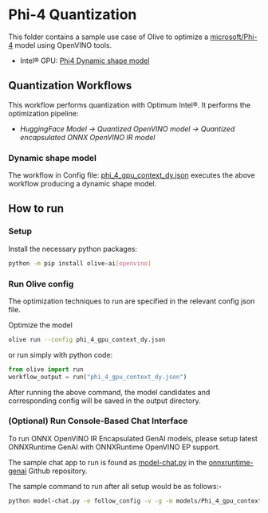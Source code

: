# Phi-4 Quantization

This folder contains a sample use case of Olive to optimize a [microsoft/Phi-4](https://huggingface.co/microsoft/Phi-4) model using OpenVINO tools.

- Intel® GPU: [Phi4 Dynamic shape model](#phi_4_gpu_context_dy)

## Quantization Workflows

This workflow performs quantization with Optimum Intel®. It performs the optimization pipeline:

- *HuggingFace Model -> Quantized OpenVINO model -> Quantized encapsulated ONNX OpenVINO IR model*

### Dynamic shape model

The workflow in Config file: [phi_4_gpu_context_dy.json](phi_4_gpu_context_dy.json) executes the above workflow producing a dynamic shape model.

## How to run

### Setup

Install the necessary python packages:

```bash
python -m pip install olive-ai[openvino]
```

### Run Olive config

The optimization techniques to run are specified in the relevant config json file.

Optimize the model

```bash
olive run --config phi_4_gpu_context_dy.json
```

or run simply with python code:

```python
from olive import run
workflow_output = run("phi_4_gpu_context_dy.json")
```

After running the above command, the model candidates and corresponding config will be saved in the output directory.

### (Optional) Run Console-Based Chat Interface

To run ONNX OpenVINO IR Encapsulated GenAI models, please setup latest ONNXRuntime GenAI with ONNXRuntime OpenVINO EP support.

The sample chat app to run is found as [model-chat.py](https://github.com/microsoft/onnxruntime-genai/blob/main/examples/python/model-chat.py) in the [onnxruntime-genai](https://github.com/microsoft/onnxruntime-genai/) Github repository.

The sample command to run after all setup would be as follows:-

```bash
python model-chat.py -e follow_config -v -g -m models/Phi_4_gpu_context_dy/model/
```
